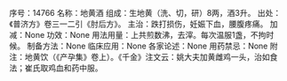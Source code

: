 序号：14766
名称：地黄酒
组成：生地黄（洗、切，研）8两，酒3升。
出处：《普济方》卷三一二引《肘后方》。
主治：跌打损伤，妊娠下血，腰腹疼痛。
加减：None
功效：None
用法用量：上共煎数沸，去滓。每次温服1盏，不拘时候。
制备方法：None
临床应用：None
各家论述：None
用药禁忌：None
附注：地黄饮（《产孕集》卷上）。《千金》注文云：姚大夫加黄雌鸡一头，治如食法；崔氏取鸡血和药中服。
